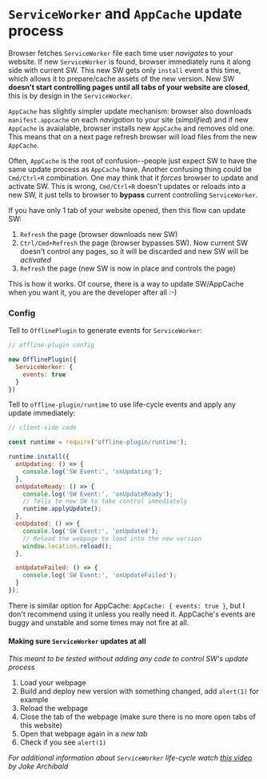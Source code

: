 # `ServiceWorker` and `AppCache` update process

Browser fetches `ServiceWorker` file each time user _navigates_ to your website. If new `ServiceWorker` is found, browser immediately runs it along side with current SW. This new SW gets only `install` event a this time, which allows it to prepare/cache assets of the new version. New SW **doesn't start controlling pages until all tabs of your website are closed**, this is by design in the `ServiceWorker`.

`AppCache` has slightly simpler update mechanism: browser also downloads `manifest.appcache` on each _navigation_ to your site (_simplified_) and if new `AppCache` is avaialable, browser installs new `AppCache` and removes old one. This means that on a next page refresh browser will load files from the new `AppCache`.

Often, `AppCache` is the root of confusion--people just expect SW to have the same update process as `AppCache` have. Another confusing thing could be `Cmd/Ctrl+R` combination. One may think that it _forces_ browser to update and activate SW. This is wrong, `Cmd/Ctrl+R` doesn't updates or reloads into a new SW, it just tells to browser to **bypass** current controlling `ServiceWorker`.

If you have only 1 tab of your website opened, then this flow can update SW:

1. `Refresh` the page (browser downloads new SW)
2. `Ctrl/Cmd+Refresh` the page (browser bypasses SW). Now current SW doesn't control any pages, so it will be discarded and new SW will be _activated_
3. `Refresh` the page (new SW is now in place and controls the page)

This is how it works. Of course, there is a way to update SW/AppCache when you want it, you are the developer after all :-)

### Config

Tell to `OfflinePlugin` to generate events for `ServiceWorker`:

```js
// offline-plugin config

new OfflinePlugin({
  ServiceWorker: {
    events: true
  }
})
```

Tell to `offline-plugin/runtime` to use life-cycle events and apply any update immediately:

```js
// client-side code

const runtime = require('offline-plugin/runtime');

runtime.install({
  onUpdating: () => {
    console.log('SW Event:', 'onUpdating');
  },
  onUpdateReady: () => {
    console.log('SW Event:', 'onUpdateReady');
    // Tells to new SW to take control immediately
    runtime.applyUpdate();
  },
  onUpdated: () => {
    console.log('SW Event:', 'onUpdated');
    // Reload the webpage to load into the new version
    window.location.reload();
  },

  onUpdateFailed: () => {
    console.log('SW Event:', 'onUpdateFailed');
  }
});
```

There is similar option for AppCache: `AppCache: { events: true }`, but I don't recommend using it unless you really need it. AppCache's events are buggy and unstable and some times may not fire at all.

#### Making sure `ServiceWorker` updates at all

_This meant to be tested without adding any code to control SW's update process_

1. Load your webpage
2. Build and deploy new version with something changed, add `alert(1)` for example
3. Reload the webpage
4. Close the tab of the webpage (make sure there is no more open tabs of this website)
5. Open that webpage again in a _new tab_
6. Check if you see `alert(1)`

_For additional information about `ServiceWorker` life-cycle watch [this video](https://twitter.com/jaffathecake/status/709011058938269696) by Jake Archibald_